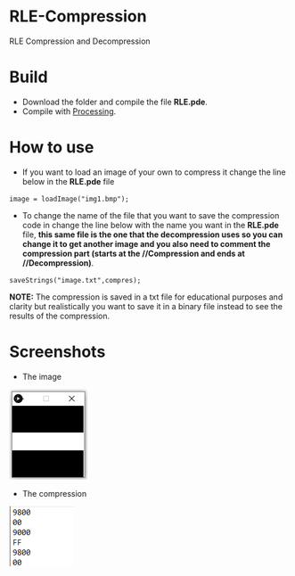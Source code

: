 # RLE-Compression
RLE Compression and Decompression

# Build

- Download the folder and compile the file **RLE.pde**.
- Compile with [Processing](https://processing.org).

# How to use

- If you want to load an image of your own to compress it change the line below in the **RLE.pde** file
```processing
image = loadImage("img1.bmp");
```
- To change the name of the file that you want to save the compression code in change the line below with the name you want in the **RLE.pde** file, **this same file is the one that the decompression uses so you can change it to get another image and you also need to comment the compression part (starts at the //Compression and ends at //Decompression)**.
```processing
saveStrings("image.txt",compres);
```
**NOTE:** The compression is saved in a txt file for educational purposes and clarity but realistically you want to save it in a binary file instead to see the results of the compression.

# Screenshots

- The image
<img src = "Screenshots\Screenshot_1.png" title = image >

- The compression
<img src = "Screenshots\Screenshot_2.png" title = compression >
